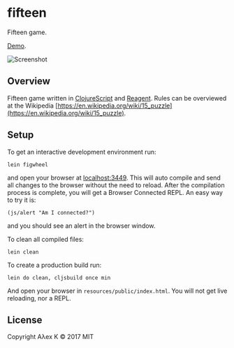 # fifteen

Fifteen game.

[Demo](https://alexeykomov.github.io/fifteen).

![Screenshot](https://github.com/alexeykomov/fifteen/resources/img/Screen-Shot-2017-06-24-at-15.24.05.png)

## Overview

Fifteen game written in [ClojureScript](https://clojurescript.org/) and [Reagent](https://github.com/reagent-project/reagent). Rules can be overviewed at the Wikipedia [https://en.wikipedia.org/wiki/15_puzzle](https://en.wikipedia.org/wiki/15_puzzle).

## Setup

To get an interactive development environment run:

    lein figwheel

and open your browser at [localhost:3449](http://localhost:3449/).
This will auto compile and send all changes to the browser without the
need to reload. After the compilation process is complete, you will
get a Browser Connected REPL. An easy way to try it is:

    (js/alert "Am I connected?")

and you should see an alert in the browser window.

To clean all compiled files:

    lein clean

To create a production build run:

    lein do clean, cljsbuild once min

And open your browser in `resources/public/index.html`. You will not
get live reloading, nor a REPL. 

## License

Copyright Aλex K © 2017 MIT

